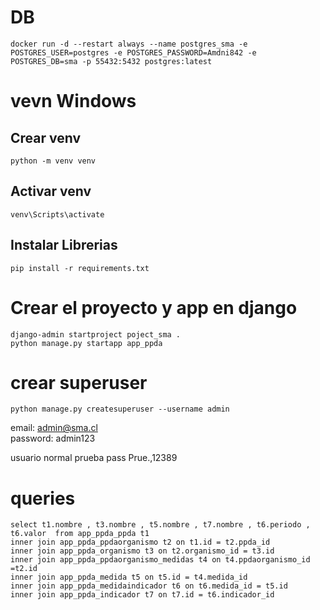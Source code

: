 # DB
```
docker run -d --restart always --name postgres_sma -e POSTGRES_USER=postgres -e POSTGRES_PASSWORD=Amdni842 -e POSTGRES_DB=sma -p 55432:5432 postgres:latest
```

# vevn Windows
## Crear venv
```
python -m venv venv
```
## Activar venv
```
venv\Scripts\activate
```

## Instalar Librerias
```
pip install -r requirements.txt
```

# Crear el proyecto y app en django
```
django-admin startproject poject_sma .
python manage.py startapp app_ppda
```

# crear superuser
```
python manage.py createsuperuser --username admin
```
email: admin@sma.cl  
password: admin123  

usuario normal prueba pass Prue.,12389

# queries
```
select t1.nombre , t3.nombre , t5.nombre , t7.nombre , t6.periodo , t6.valor  from app_ppda_ppda t1  
inner join app_ppda_ppdaorganismo t2 on t1.id = t2.ppda_id  
inner join app_ppda_organismo t3 on t2.organismo_id = t3.id  
inner join app_ppda_ppdaorganismo_medidas t4 on t4.ppdaorganismo_id =t2.id  
inner join app_ppda_medida t5 on t5.id = t4.medida_id  
inner join app_ppda_medidaindicador t6 on t6.medida_id = t5.id  
inner join app_ppda_indicador t7 on t7.id = t6.indicador_id  
```